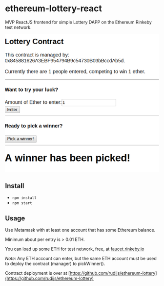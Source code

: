 # ethereum-lottery-react

MVP ReactJS frontend for simple Lottery DAPP on the Ethereum Rinkeby test network.

![ReactJS Lottery Frontend](docs/reactjs-lottery.png)

## Install 

- `npm install`
- `npm start`

## Usage

Use Metamask with at least one account that has some Ethereum balance.

Minimum about per entry is > 0.01 ETH.

You can load up some ETH for test network, free, at [faucet.rinkeby.io](https://faucet.rinkeby.io/)


*Note*: Any ETH account can enter, but the same ETH account must be used to deploy the contract (manager) to pickWinner().

Contract deployment is over at [https://github.com/rudijs/ethereum-lottery](https://github.com/rudijs/ethereum-lottery)